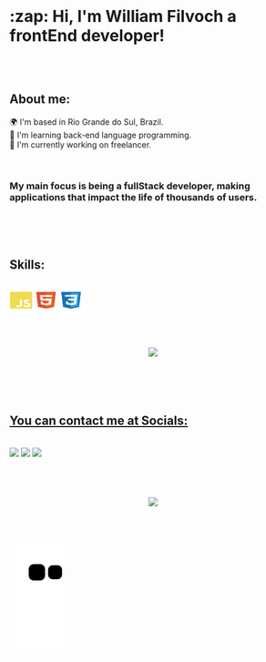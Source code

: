 
<br>
<h1>:zap: Hi,  I'm William Filvoch a frontEnd developer! </h1>
<br>
<br>


<h2>About me:</h2>
<p>
  🌍 I'm based in Rio Grande do Sul, Brazil.
<br>
  🧠 I'm learning   back-end language programming.
<br>
  🚀 I'm currently working on freelancer.
 </p>
<br>


<h3> My main focus is being a fullStack developer, making applications that impact the life of thousands of users.</h3>
<br>
<br>
<br>
<h2>Skills:</h2>
<div style="display: inline_block"><br>
  <img align="center" alt="will-Js" height="30" width="40" src="https://raw.githubusercontent.com/devicons/devicon/master/icons/javascript/javascript-plain.svg">
  <img align="center" alt="will-HTML" height="30" width="40" src="https://raw.githubusercontent.com/devicons/devicon/master/icons/html5/html5-original.svg">
  <img align="center" alt="will-CSS" height="30" width="40" src="https://raw.githubusercontent.com/devicons/devicon/master/icons/css3/css3-original.svg">
</div>
<br>
<br>
<br>
<br>



<div align="center">
  <a href="https://github.com/williamfilvoch">
  <img height="180em" src="https://github-readme-stats.vercel.app/api/top-langs/?username=williamfilvoch&layout=compact&langs_count=7&theme=midnight-purple"/>
</div>
<br>
<br>
<br>
<br>
  
  
<h2>You can contact me at Socials:</h2>
<br>
  <div>
  <a href="https://www.instagram.com/will_filvoch/" target="_blank"><img src="https://img.shields.io/badge/-Instagram-%23E4405F?style=for-the-badge&logo=instagram&logoColor=white" target="_blank"></a>
  <a href = "mailto:wfilvoch@gmail.com"><img src="https://img.shields.io/badge/-Gmail-%23333?style=for-the-badge&logo=gmail&logoColor=white" target="_blank"></a>
  <a href="https://www.linkedin.com/in/william-filvoch-089647245/" target="_blank"><img src="https://img.shields.io/badge/-LinkedIn-%230077B5?style=for-the-badge&logo=linkedin&logoColor=white" target="_blank"></a>
  </div>
<br>
<br>
<br>
<br> 
  
  
<div align="center">
  <a href="https://github.com/williamfilvoch">
  <img height="180em" src="https://github-readme-stats.vercel.app/api?username=williamfilvoch&show_icons=true&theme=chartreuse-dark&include_all_commits=true&count_private=true"/>
</div> 
<br>
<br>
<br>

   
<div>
  
  ![Snake animation](https://github.com/williamfilvoch/williamfilvoch/blob/output/github-contribution-grid-snake.svg)
  
</div>
